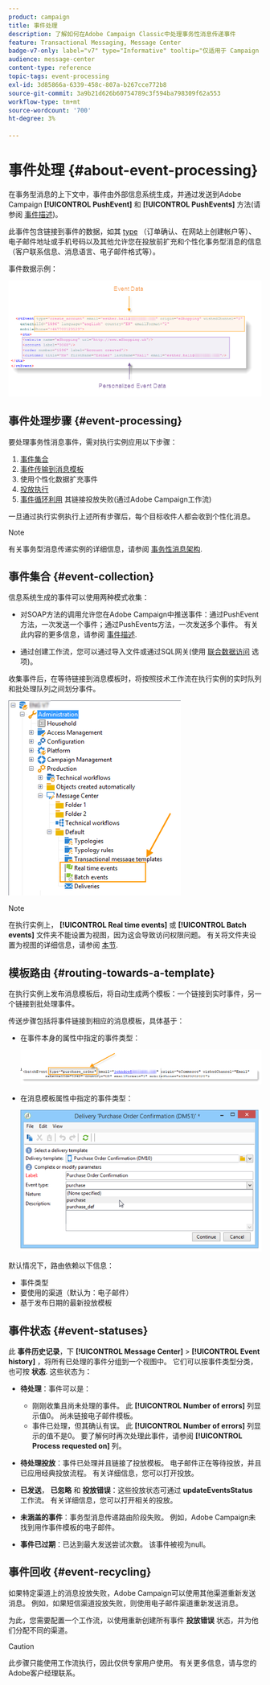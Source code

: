 ```yaml
---
product: campaign
title: 事件处理
description: 了解如何在Adobe Campaign Classic中处理事务性消息传递事件
feature: Transactional Messaging, Message Center
badge-v7-only: label="v7" type="Informative" tooltip="仅适用于 Campaign Classic v7"
audience: message-center
content-type: reference
topic-tags: event-processing
exl-id: 3d85866a-6339-458c-807a-b267cce772b8
source-git-commit: 3a9b21d626b60754789c3f594ba798309f62a553
workflow-type: tm+mt
source-wordcount: '700'
ht-degree: 3%

---
```


# 事件处理 {#about-event-processing}



在事务型消息的上下文中，事件由外部信息系统生成，并通过发送到Adobe Campaign **[!UICONTROL PushEvent]** 和 **[!UICONTROL PushEvents]** 方法(请参阅 [事件描述](../../message-center/using/event-description.md))。

此事件包含链接到事件的数据，如其 [type](../../message-center/using/creating-event-types.md) （订单确认、在网站上创建帐户等）、电子邮件地址或手机号码以及其他允许您在投放前扩充和个性化事务型消息的信息（客户联系信息、消息语言、电子邮件格式等）。

事件数据示例：

![](assets/messagecenter_events_request_001.png)

## 事件处理步骤 {#event-processing}

要处理事务性消息事件，需对执行实例应用以下步骤：

1. [事件集合](#event-collection)
1. [事件传输到消息模板](#routing-towards-a-template)
1. 使用个性化数据扩充事件
1. [投放执行](../../message-center/using/delivery-execution.md)
1. [事件循环利用](#event-recycling) 其链接投放失败(通过Adobe Campaign工作流)

一旦通过执行实例执行上述所有步骤后，每个目标收件人都会收到个性化消息。

>[!NOTE]
>
>有关事务型消息传递实例的详细信息，请参阅 [事务性消息架构](../../message-center/using/transactional-messaging-architecture.md).


## 事件集合 {#event-collection}

信息系统生成的事件可以使用两种模式收集：

* 对SOAP方法的调用允许您在Adobe Campaign中推送事件：通过PushEvent方法，一次发送一个事件；通过PushEvents方法，一次发送多个事件。 有关此内容的更多信息，请参阅 [事件描述](../../message-center/using/event-description.md).

* 通过创建工作流，您可以通过导入文件或通过SQL网关(使用 [联合数据访问](../../installation/using/about-fda.md) 选项)。

收集事件后，在等待链接到消息模板时，将按照技术工作流在执行实例的实时队列和批处理队列之间划分事件。

![](assets/messagecenter_events_queues_001.png)

>[!NOTE]
>
>在执行实例上， **[!UICONTROL Real time events]** 或 **[!UICONTROL Batch events]** 文件夹不能设置为视图，因为这会导致访问权限问题。 有关将文件夹设置为视图的详细信息，请参阅 [本节](../../platform/using/access-management-folders.md).

## 模板路由 {#routing-towards-a-template}

在执行实例上发布消息模板后，将自动生成两个模板：一个链接到实时事件，另一个链接到批处理事件。

传送步骤包括将事件链接到相应的消息模板，具体基于：

* 在事件本身的属性中指定的事件类型：

  ![](assets/messagecenter_event_type_001.png)

* 在消息模板属性中指定的事件类型：

  ![](assets/messagecenter_event_type_002.png)

默认情况下，路由依赖以下信息：

* 事件类型
* 要使用的渠道（默认为：电子邮件）
* 基于发布日期的最新投放模板

## 事件状态 {#event-statuses}

此 **事件历史记录**，下 **[!UICONTROL Message Center]** > **[!UICONTROL Event history]** ，将所有已处理的事件分组到一个视图中。 它们可以按事件类型分类，也可按 **状态**. 这些状态为：

* **待处理**：事件可以是：

   * 刚刚收集且尚未处理的事件。 此 **[!UICONTROL Number of errors]** 列显示值0。 尚未链接电子邮件模板。
   * 事件已处理，但其确认有误。 此 **[!UICONTROL Number of errors]** 列显示的值不是0。 要了解何时再次处理此事件，请参阅 **[!UICONTROL Process requested on]** 列。

* **待处理投放**：事件已处理并且链接了投放模板。 电子邮件正在等待投放，并且已应用经典投放流程。 有关详细信息，您可以打开投放。
* **已发送**， **已忽略** 和 **投放错误**：这些投放状态可通过 **updateEventsStatus** 工作流。 有关详细信息，您可以打开相关的投放。
* **未涵盖的事件**：事务型消息传递路由阶段失败。 例如，Adobe Campaign未找到用作事件模板的电子邮件。
* **事件已过期**：已达到最大发送尝试次数。 该事件被视为null。

## 事件回收 {#event-recycling}

如果特定渠道上的消息投放失败，Adobe Campaign可以使用其他渠道重新发送消息。 例如，如果短信渠道投放失败，则使用电子邮件渠道重新发送消息。

为此，您需要配置一个工作流，以使用重新创建所有事件 **投放错误** 状态，并为他们分配不同的渠道。

>[!CAUTION]
>
>此步骤只能使用工作流执行，因此仅供专家用户使用。 有关更多信息，请与您的Adobe客户经理联系。